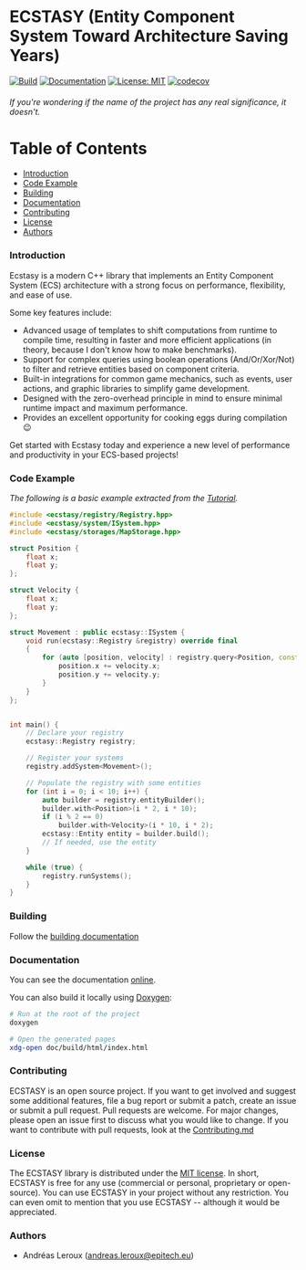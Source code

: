 # ECSTASY (Entity Component System Toward Architecture Saving Years)

<!--
@cond TURN_OFF_DOXYGEN
-->

[![Build](https://github.com/AndreasLrx/ecstasy/actions/workflows/build-tests.yml/badge.svg)](https://github.com/AndreasLrx/ecstasy/actions/workflows/build-tests.yml)
[![Documentation](https://img.shields.io/badge/Documentation-Doxygen-blue)](https://andreaslrx.github.io/ecstasy/)
[![License: MIT](https://img.shields.io/badge/License-MIT-green.svg)](https://opensource.org/licenses/MIT)
[![codecov](https://codecov.io/gh/AndreasLrx/ecstasy/branch/main/graph/badge.svg?token=9TIAMB7WTF)](https://codecov.io/gh/AndreasLrx/ecstasy)

<!--
@endcond TURN_OFF_DOXYGEN
-->

###### If you're wondering if the name of the project has any real significance, it doesn't.

<!--
@cond TURN_OFF_DOXYGEN
-->

# Table of Contents

- [Introduction](#introduction)
- [Code Example](#code-example)
- [Building](#building)
- [Documentation](#documentation)
- [Contributing](#contributing)
- [License](#license)
- [Authors](#authors)

<!--
@endcond TURN_OFF_DOXYGEN
-->

### Introduction

Ecstasy is a modern C++ library that implements an Entity Component System (ECS) architecture with a strong focus on performance, flexibility, and ease of use.

Some key features include:

- Advanced usage of templates to shift computations from runtime to compile time, resulting in faster and more efficient applications (in theory, because I don't know how to make benchmarks).
- Support for complex queries using boolean operations (And/Or/Xor/Not) to filter and retrieve entities based on component criteria.
- Built-in integrations for common game mechanics, such as events, user actions, and graphic libraries to simplify game development.
- Designed with the zero-overhead principle in mind to ensure minimal runtime impact and maximum performance.
- Provides an excellent opportunity for cooking eggs during compilation 😉

Get started with Ecstasy today and experience a new level of performance and productivity in your ECS-based projects!

### Code Example

_The following is a basic example extracted from the [Tutorial](https://andreaslrx.github.io/ecstasy/md_doc_2_tutorial.html)._

```cpp
#include <ecstasy/registry/Registry.hpp>
#include <ecstasy/system/ISystem.hpp>
#include <ecstasy/storages/MapStorage.hpp>

struct Position {
    float x;
    float y;
};

struct Velocity {
    float x;
    float y;
};

struct Movement : public ecstasy::ISystem {
    void run(ecstasy::Registry &registry) override final
    {
        for (auto [position, velocity] : registry.query<Position, const Velocity>()) {
            position.x += velocity.x;
            position.y += velocity.y;
        }
    }
};


int main() {
    // Declare your registry
    ecstasy::Registry registry;

    // Register your systems
    registry.addSystem<Movement>();

    // Populate the registry with some entities
    for (int i = 0; i < 10; i++) {
        auto builder = registry.entityBuilder();
        builder.with<Position>(i * 2, i * 10);
        if (i % 2 == 0)
            builder.with<Velocity>(i * 10, i * 2);
        ecstasy::Entity entity = builder.build();
        // If needed, use the entity
    }

    while (true) {
        registry.runSystems();
    }
}
```

### Building

Follow the [building documentation](https://andreaslrx.github.io/ecstasy/md_doc_2_building.html)

### Documentation

You can see the documentation [online](https://andreaslrx.github.io/ecstasy/).

You can also build it locally using [Doxygen](https://www.doxygen.nl/):

```sh
# Run at the root of the project
doxygen

# Open the generated pages
xdg-open doc/build/html/index.html
```

### Contributing

ECSTASY is an open source project. If you want to get involved and suggest some additional features, file a bug report or submit a patch, create an issue or submit a pull request.
Pull requests are welcome. For major changes, please open an issue first to discuss what you would like to change.
If you want to contribute with pull requests, look at the [Contributing.md](/CONTRIBUTING.md)

### License

The ECSTASY library is distributed under the [MIT license](https://opensource.org/licenses/MIT).
In short, ECSTASY is free for any use (commercial or personal, proprietary or open-source). You can use ECSTASY in your project without any restriction. You can even omit to mention that you use ECSTASY -- although it would be appreciated.

### Authors

- Andréas Leroux (andreas.leroux@epitech.eu)

